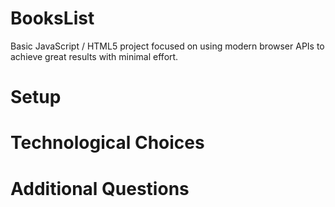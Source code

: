 # BooksList

Basic JavaScript / HTML5 project focused on using modern browser APIs to achieve great results with minimal effort.

# Setup

# Technological Choices

# Additional Questions
